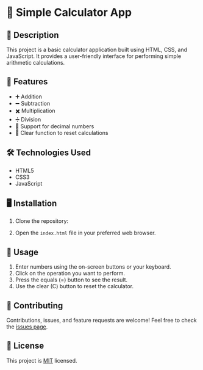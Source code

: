 # 🧮 Simple Calculator App

## 📖 Description

This project is a basic calculator application built using HTML, CSS, and JavaScript. It provides a user-friendly interface for performing simple arithmetic calculations.

## 🚀 Features

- ➕ Addition
- ➖ Subtraction
- ✖️ Multiplication
- ➗ Division
- 🔢 Support for decimal numbers
- 🔄 Clear function to reset calculations

## 🛠️ Technologies Used

- HTML5
- CSS3
- JavaScript

## 🖥️ Installation

1. Clone the repository:

2. Open the `index.html` file in your preferred web browser.

## 🎯 Usage

1. Enter numbers using the on-screen buttons or your keyboard.
2. Click on the operation you want to perform.
3. Press the equals (=) button to see the result.
4. Use the clear (C) button to reset the calculator.

## 🤝 Contributing

Contributions, issues, and feature requests are welcome! Feel free to check the [issues page](https://github.com/yourusername/simple-calculator-app/issues).

## 📝 License

This project is [MIT](https://choosealicense.com/licenses/mit/) licensed.
